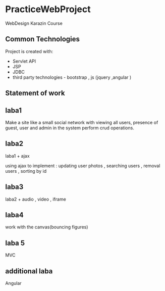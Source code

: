 # PracticeWebProject
WebDesign Karazin Course

## Common Technologies
Project is created with:
* Servlet API
* JSP
* JDBC
* third party technologies - bootstrap , js (jquery ,angular ) 

## Statement of work 

## laba1

Make a site like a small social network with viewing all users,
presence of guest, user and admin in the system
perform crud operations.

## laba2

laba1 + ajax

using ajax to implement : updating user photos , searching users , removal users , sorting by id 

## laba3

laba2 + audio , video , iframe

## laba4

work with the canvas(bouncing figures)

## laba 5

MVC

## additional laba

Angular
